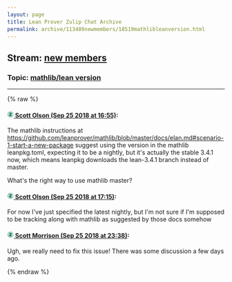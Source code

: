 ```yaml
---
layout: page
title: Lean Prover Zulip Chat Archive 
permalink: archive/113489newmembers/18519mathlibleanversion.html
---
```


## Stream: [new members](index.html)
### Topic: [mathlib/lean version](18519mathlibleanversion.html)

---


{% raw %}
#### [![Click to go to Zulip](../../assets/img/zulip2.png) Scott Olson (Sep 25 2018 at 16:55)](https://leanprover.zulipchat.com/#narrow/stream/113489-new%20members/topic/mathlib/lean%20version/near/134602285):
The mathlib instructions at https://github.com/leanprover/mathlib/blob/master/docs/elan.md#scenario-1-start-a-new-package suggest using the version in the mathlib leanpkg.toml, expecting it to be a nightly, but it's actually the stable 3.4.1 now, which means leanpkg downloads the lean-3.4.1 branch instead of master.

What's the right way to use mathlib master?

#### [![Click to go to Zulip](../../assets/img/zulip2.png) Scott Olson (Sep 25 2018 at 17:15)](https://leanprover.zulipchat.com/#narrow/stream/113489-new%20members/topic/mathlib/lean%20version/near/134603971):
For now I've just specified the latest nightly, but I'm not sure if I'm supposed to be tracking along with mathlib as suggested by those docs somehow

#### [![Click to go to Zulip](../../assets/img/zulip2.png) Scott Morrison (Sep 25 2018 at 23:38)](https://leanprover.zulipchat.com/#narrow/stream/113489-new%20members/topic/mathlib/lean%20version/near/134629753):
Ugh, we really need to fix this issue! There was some discussion a few days ago.


{% endraw %}
